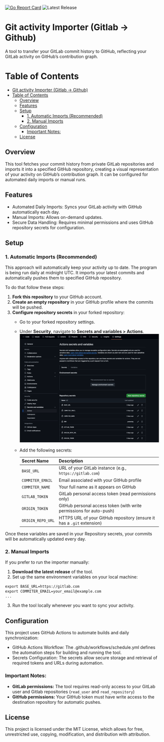 [![Go Report Card](https://goreportcard.com/badge/github.com/furmanp/gitlab-activity-importer)](https://goreportcard.com/report/github.com/furmanp/gitlab-activity-importer)
![Latest Release](https://img.shields.io/github/v/release/furmanp/gitlab-activity-importer)

# Git activity Importer (Gitlab -> Github)
A tool to transfer your GitLab commit history to GitHub, reflecting your GitLab activity on GitHub’s contribution graph.
# Table of Contents
- [Git activity Importer (Gitlab -\> Github)](#git-activity-importer-gitlab---github)
- [Table of Contents](#table-of-contents)
  - [Overview](#overview)
  - [Features](#features)
  - [Setup](#setup)
    - [1. Automatic Imports (Recommended)](#1-automatic-imports-recommended)
    - [2. Manual Imports](#2-manual-imports)
  - [Configuration](#configuration)
    - [Important Notes:](#important-notes)
  - [License](#license)


## Overview
This tool fetches your commit history from private GitLab repositories and imports it into a specified GitHub repository, creating a visual representation of your activity on GitHub’s contribution graph. It can be configured for automated daily imports or manual runs.

## Features
-	Automated Daily Imports: Syncs your GitLab activity with GitHub automatically each day.
-	Manual Imports: Allows on-demand updates.
-	Secure Data Handling: Requires minimal permissions and uses GitHub repository secrets for configuration.

## Setup
### 1. Automatic Imports (Recommended)
This approach will automatically keep your activity up to date. The program is being run daily at midnight UTC.
It imports your latest commits and automatically pushes them to specified GitHub repository.

To do that follow these steps:
1. **Fork this repository** to your GitHub account.
2. **Create an empty repository** in your GitHub profile where the commits will be pushed.
3. **Configure repository secrets** in your forked repository:
   - Go to your forked repository settings.
   - Under **Security**, navigate to **Secrets and variables > Actions**.
     ![Repository Secrets Configuration](assets/image.png)
   - Add the following secrets:


        | Secret Name       | Description                                                            |
        | ----------------- | ---------------------------------------------------------------------- |
        | `BASE_URL`        | URL of your GitLab instance (e.g., `https://gitlab.com`)               |
        | `COMMITER_EMAIL`  | Email associated with your GitHub profile                              |
        | `COMMITER_NAME`   | Your full name as it appears on GitHub                                 |
        | `GITLAB_TOKEN`    | GitLab personal access token (read permissions only)                   |
        | `ORIGIN_TOKEN`    | GitHub personal access token (with write permissions for auto-push)    |
        | `ORIGIN_REPO_URL` | HTTPS URL of your GitHub repository (ensure it has a `.git` extension) |

Once these variables are saved in your Repository secrets, your commits will be automatically updated every day.

### 2. Manual Imports
If you prefer to run the importer manually:
1. **Download the latest release** of the tool.
2. Set up the same environment variables on your local machine:
```
export BASE_URL=https://gitlab.com
export COMMITER_EMAIL=your_email@example.com
...
```
3. Run the tool locally whenever you want to sync your activity.

## Configuration
This project uses GitHub Actions to automate builds and daily synchronization:

- GitHub Actions Workflow: The .github/workflows/schedule.yml defines the automation steps for building and running the tool.
- Secrets Configuration: The secrets allow secure storage and retrieval of required tokens and URLs during automation.

### Important Notes:
- **GitLab permissions:** The tool requires read-only access to your GitLab user and Gitlab repositories (`read_user` and `read_repository`)
- **GitHub permissions:** Your GitHub token must have write access to the destination repository for automatic pushes.

## License
This project is licensed under the MIT License, which allows for free, unrestricted use, copying, modification, and distribution with attribution.
